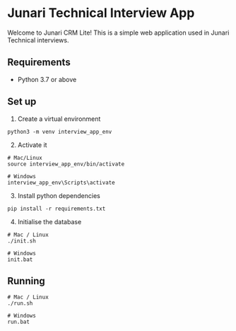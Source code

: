 # Junari Technical Interview App

Welcome to Junari CRM Lite! This is a simple web application used in Junari
Technical interviews.

## Requirements

* Python 3.7 or above

## Set up

1. Create a virtual environment
```
python3 -m venv interview_app_env
```

2. Activate it
```
# Mac/Linux
source interview_app_env/bin/activate

# Windows
interview_app_env\Scripts\activate
```

3. Install python dependencies
```
pip install -r requirements.txt
```

4. Initialise the database
```
# Mac / Linux
./init.sh

# Windows
init.bat
```

## Running

```
# Mac / Linux
./run.sh

# Windows
run.bat
```